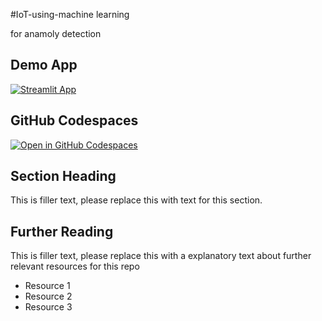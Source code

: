 #IoT-using-machine learning

for anamoly detection

## Demo App

[![Streamlit App](https://static.streamlit.io/badges/streamlit_badge_black_white.svg)](https://ads-iot.streamlit.app/)

## GitHub Codespaces

[![Open in GitHub Codespaces](https://github.com/codespaces/badge.svg)](https://codespaces.new/streamlit/app-starter-kit?quickstart=1)

## Section Heading

This is filler text, please replace this with text for this section.

## Further Reading

This is filler text, please replace this with a explanatory text about further relevant resources for this repo
- Resource 1
- Resource 2
- Resource 3
